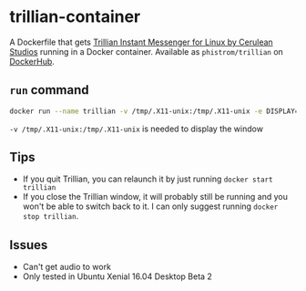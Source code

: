 # trillian-container
A Dockerfile that gets [Trillian Instant Messenger for Linux by Cerulean Studios][trillian] running in a Docker container. 
Available as `phistrom/trillian` on [DockerHub].

## `run` command
```sh
docker run --name trillian -v /tmp/.X11-unix:/tmp/.X11-unix -e DISPLAY=$DISPLAY -d phistrom/trillian
```

`-v /tmp/.X11-unix:/tmp/.X11-unix` is needed to display the window

## Tips
 * If you quit Trillian, you can relaunch it by just running `docker start trillian`
 * If you close the Trillian window, it will probably still be running and you won't be able to switch back to it. I can only suggest running `docker stop trillian`.

## Issues
 * Can't get audio to work
 * Only tested in Ubuntu Xenial 16.04 Desktop Beta 2

[DockerHub]: <https://hub.docker.com>
[trillian]: <https://www.trillian.im/get/linux/2.0/linux.html>
